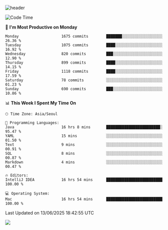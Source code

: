 ![header](https://capsule-render.vercel.app/api?type=Egg&color=timeAuto&height=300&section=header&text=PoPo&fontSize=90&animation=fadeIn)

  <!--START_SECTION:waka-->
![Code Time](http://img.shields.io/badge/Code%20Time-2%2C758%20hrs%2027%20mins-blue)

📅 **I'm Most Productive on Monday** 

```text
Monday                   1675 commits        ███████░░░░░░░░░░░░░░░░░░   26.36 % 
Tuesday                  1075 commits        ████░░░░░░░░░░░░░░░░░░░░░   16.92 % 
Wednesday                820 commits         ███░░░░░░░░░░░░░░░░░░░░░░   12.90 % 
Thursday                 899 commits         ████░░░░░░░░░░░░░░░░░░░░░   14.15 % 
Friday                   1118 commits        ████░░░░░░░░░░░░░░░░░░░░░   17.59 % 
Saturday                 78 commits          ░░░░░░░░░░░░░░░░░░░░░░░░░   01.23 % 
Sunday                   690 commits         ███░░░░░░░░░░░░░░░░░░░░░░   10.86 % 
```


📊 **This Week I Spent My Time On** 

```text
🕑︎ Time Zone: Asia/Seoul

💬 Programming Languages: 
Java                     16 hrs 8 mins       ████████████████████████░   95.47 % 
YAML                     15 mins             ░░░░░░░░░░░░░░░░░░░░░░░░░   01.50 % 
Text                     9 mins              ░░░░░░░░░░░░░░░░░░░░░░░░░   00.91 % 
SQL                      8 mins              ░░░░░░░░░░░░░░░░░░░░░░░░░   00.87 % 
Markdown                 4 mins              ░░░░░░░░░░░░░░░░░░░░░░░░░   00.47 % 

🔥 Editors: 
IntelliJ IDEA            16 hrs 54 mins      █████████████████████████   100.00 % 

💻 Operating System: 
Mac                      16 hrs 54 mins      █████████████████████████   100.00 % 
```


 Last Updated on 13/06/2025 18:42:55 UTC
<!--END_SECTION:waka-->



<img src="https://capsule-render.vercel.app/api?type=Egg&color=timeAuto&height=300&section=footer&text=PoPo&fontSize=90&animation=fadeIn&reversal=true" />
